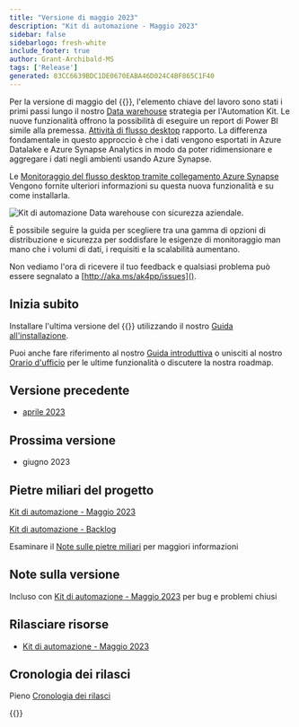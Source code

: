 ```yaml
---
title: "Versione di maggio 2023"
description: "Kit di automazione - Maggio 2023"
sidebar: false
sidebarlogo: fresh-white
include_footer: true
author: Grant-Archibald-MS
tags: ['Release']
generated: 83CC6639BDC1DE0670EABA46D024C4BF865C1F40
---
```


Per la versione di maggio del {{<product-name>}}, l'elemento chiave del lavoro sono stati i primi passi lungo il nostro [Data warehouse](https://learn.microsoft.com/azure/architecture/data-guide/relational-data/data-warehousing) strategia per l'Automation Kit. Le nuove funzionalità offrono la possibilità di eseguire un report di Power BI simile alla premessa. [Attività di flusso desktop](https://learn.microsoft.com/power-automate/desktop-flows/desktop-flow-activity) rapporto. La differenza fondamentale in questo approccio è che i dati vengono esportati in Azure Datalake e Azure Synapse Analytics in modo da poter ridimensionare e aggregare i dati negli ambienti usando Azure Synapse.

Le [Monitoraggio del flusso desktop tramite collegamento Azure Synapse](https://github.com/microsoft/powercat-automation-kit/blob/main/AutomationKit_Flow_BYODL/readme.md) Vengono fornite ulteriori informazioni su questa nuova funzionalità e su come installarla.

![Kit di automazione Data warehouse con sicurezza aziendale](https://user-images.githubusercontent.com/29349597/239506755-0a7ac4fb-091d-4ef1-93ec-cf4ef0e924da.png).

È possibile seguire la guida per scegliere tra una gamma di opzioni di distribuzione e sicurezza per soddisfare le esigenze di monitoraggio man mano che i volumi di dati, i requisiti e la scalabilità aumentano.

Non vediamo l'ora di ricevere il tuo feedback e qualsiasi problema può essere segnalato a [http://aka.ms/ak4pp/issues]().

## Inizia subito

Installare l'ultima versione del {{<product-name>}} utilizzando il nostro [Guida all'installazione](/it/get-started/install).

Puoi anche fare riferimento al nostro [Guida introduttiva](/it/get-started) o unisciti al nostro [Orario d'ufficio](/it/office-hours) per le ultime funzionalità o discutere la nostra roadmap.

## Versione precedente

- [aprile 2023](/it/releases/april-2023)

## Prossima versione

- giugno 2023

## Pietre miliari del progetto

[Kit di automazione - Maggio 2023](https://github.com/orgs/microsoft/projects/486/views/12)

[Kit di automazione - Backlog](https://github.com/orgs/microsoft/projects/486/views/1)

Esaminare il [Note sulle pietre miliari](/it/releases/milestones) per maggiori informazioni

## Note sulla versione

Incluso con [Kit di automazione - Maggio 2023](https://github.com/microsoft/powercat-automation-kit/releases/tag/AutomationKit-May2023) per bug e problemi chiusi

## Rilasciare risorse

- [Kit di automazione - Maggio 2023](https://github.com/microsoft/powercat-automation-kit/releases/tag/AutomationKit-May2023)

## Cronologia dei rilasci

Pieno [Cronologia dei rilasci](/it/releases)

{{<questions name="/content/it/releases/may-2023.json" completed="Grazie per aver fornito feedback" showNavigationButtons="false" locale="it">}}

